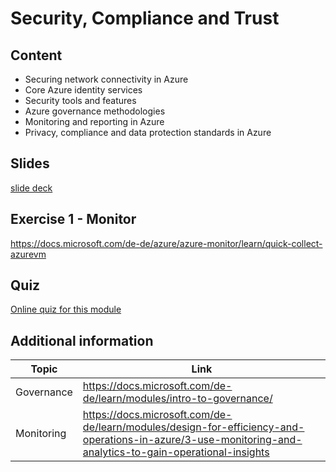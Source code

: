 # Security, Compliance and Trust

## Content

- Securing network connectivity in Azure
- Core Azure identity services
- Security tools and features
- Azure governance methodologies
- Monitoring and reporting in Azure
- Privacy, compliance and data protection standards in Azure

## Slides

[slide deck](3_security-compliance-trust.pptx)

## Exercise 1 - Monitor

<https://docs.microsoft.com/de-de/azure/azure-monitor/learn/quick-collect-azurevm>

## Quiz

[Online quiz for this module](https://forms.office.com/Pages/ResponsePage.aspx?id=v4j5cvGGr0GRqy180BHbR3jbLunQYZ9MtHvpDOQLlT1UQUExSDJWRTFINjVGOFlCMlpHN0lNOU05Qi4u)

## Additional information

|Topic|Link|
|-----|----|
|Governance|<https://docs.microsoft.com/de-de/learn/modules/intro-to-governance/>|
|Monitoring|<https://docs.microsoft.com/de-de/learn/modules/design-for-efficiency-and-operations-in-azure/3-use-monitoring-and-analytics-to-gain-operational-insights>|
